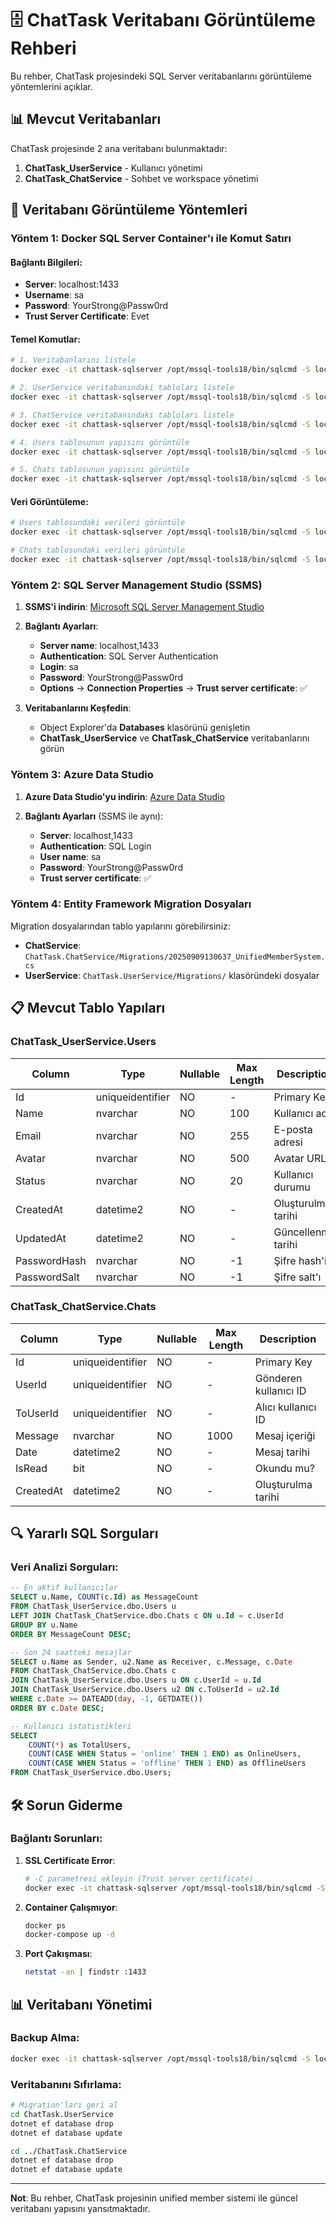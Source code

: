 # 🗄️ ChatTask Veritabanı Görüntüleme Rehberi

Bu rehber, ChatTask projesindeki SQL Server veritabanlarını görüntüleme yöntemlerini açıklar.

## 📊 Mevcut Veritabanları

ChatTask projesinde 2 ana veritabanı bulunmaktadır:

1. **ChatTask_UserService** - Kullanıcı yönetimi
2. **ChatTask_ChatService** - Sohbet ve workspace yönetimi

## 🔧 Veritabanı Görüntüleme Yöntemleri

### **Yöntem 1: Docker SQL Server Container'ı ile Komut Satırı**

#### Bağlantı Bilgileri:

- **Server**: localhost:1433
- **Username**: sa
- **Password**: YourStrong@Passw0rd
- **Trust Server Certificate**: Evet

#### Temel Komutlar:

```bash
# 1. Veritabanlarını listele
docker exec -it chattask-sqlserver /opt/mssql-tools18/bin/sqlcmd -S localhost -U sa -P "YourStrong@Passw0rd" -C -Q "SELECT name FROM sys.databases"

# 2. UserService veritabanındaki tabloları listele
docker exec -it chattask-sqlserver /opt/mssql-tools18/bin/sqlcmd -S localhost -U sa -P "YourStrong@Passw0rd" -C -Q "USE ChatTask_UserService; SELECT TABLE_NAME FROM INFORMATION_SCHEMA.TABLES WHERE TABLE_TYPE = 'BASE TABLE'"

# 3. ChatService veritabanındaki tabloları listele
docker exec -it chattask-sqlserver /opt/mssql-tools18/bin/sqlcmd -S localhost -U sa -P "YourStrong@Passw0rd" -C -Q "USE ChatTask_ChatService; SELECT TABLE_NAME FROM INFORMATION_SCHEMA.TABLES WHERE TABLE_TYPE = 'BASE TABLE'"

# 4. Users tablosunun yapısını görüntüle
docker exec -it chattask-sqlserver /opt/mssql-tools18/bin/sqlcmd -S localhost -U sa -P "YourStrong@Passw0rd" -C -Q "USE ChatTask_UserService; SELECT COLUMN_NAME, DATA_TYPE, IS_NULLABLE, CHARACTER_MAXIMUM_LENGTH FROM INFORMATION_SCHEMA.COLUMNS WHERE TABLE_NAME = 'Users' ORDER BY ORDINAL_POSITION"

# 5. Chats tablosunun yapısını görüntüle
docker exec -it chattask-sqlserver /opt/mssql-tools18/bin/sqlcmd -S localhost -U sa -P "YourStrong@Passw0rd" -C -Q "USE ChatTask_ChatService; SELECT COLUMN_NAME, DATA_TYPE, IS_NULLABLE, CHARACTER_MAXIMUM_LENGTH FROM INFORMATION_SCHEMA.COLUMNS WHERE TABLE_NAME = 'Chats' ORDER BY ORDINAL_POSITION"
```

#### Veri Görüntüleme:

```bash
# Users tablosundaki verileri görüntüle
docker exec -it chattask-sqlserver /opt/mssql-tools18/bin/sqlcmd -S localhost -U sa -P "YourStrong@Passw0rd" -C -Q "USE ChatTask_UserService; SELECT Id, Name, Email, Status, CreatedAt FROM Users"

# Chats tablosundaki verileri görüntüle
docker exec -it chattask-sqlserver /opt/mssql-tools18/bin/sqlcmd -S localhost -U sa -P "YourStrong@Passw0rd" -C -Q "USE ChatTask_ChatService; SELECT Id, UserId, ToUserId, Message, Date, IsRead FROM Chats"
```

### **Yöntem 2: SQL Server Management Studio (SSMS)**

1. **SSMS'i indirin**: [Microsoft SQL Server Management Studio](https://docs.microsoft.com/en-us/sql/ssms/download-sql-server-management-studio-ssms)

2. **Bağlantı Ayarları**:

   - **Server name**: localhost,1433
   - **Authentication**: SQL Server Authentication
   - **Login**: sa
   - **Password**: YourStrong@Passw0rd
   - **Options** → **Connection Properties** → **Trust server certificate**: ✅

3. **Veritabanlarını Keşfedin**:
   - Object Explorer'da **Databases** klasörünü genişletin
   - **ChatTask_UserService** ve **ChatTask_ChatService** veritabanlarını görün

### **Yöntem 3: Azure Data Studio**

1. **Azure Data Studio'yu indirin**: [Azure Data Studio](https://docs.microsoft.com/en-us/sql/azure-data-studio/download-azure-data-studio)

2. **Bağlantı Ayarları** (SSMS ile aynı):
   - **Server**: localhost,1433
   - **Authentication**: SQL Login
   - **User name**: sa
   - **Password**: YourStrong@Passw0rd
   - **Trust server certificate**: ✅

### **Yöntem 4: Entity Framework Migration Dosyaları**

Migration dosyalarından tablo yapılarını görebilirsiniz:

- **ChatService**: `ChatTask.ChatService/Migrations/20250909130637_UnifiedMemberSystem.cs`
- **UserService**: `ChatTask.UserService/Migrations/` klasöründeki dosyalar

## 📋 Mevcut Tablo Yapıları

### **ChatTask_UserService.Users**

| Column       | Type             | Nullable | Max Length | Description        |
| ------------ | ---------------- | -------- | ---------- | ------------------ |
| Id           | uniqueidentifier | NO       | -          | Primary Key        |
| Name         | nvarchar         | NO       | 100        | Kullanıcı adı      |
| Email        | nvarchar         | NO       | 255        | E-posta adresi     |
| Avatar       | nvarchar         | NO       | 500        | Avatar URL         |
| Status       | nvarchar         | NO       | 20         | Kullanıcı durumu   |
| CreatedAt    | datetime2        | NO       | -          | Oluşturulma tarihi |
| UpdatedAt    | datetime2        | NO       | -          | Güncellenme tarihi |
| PasswordHash | nvarchar         | NO       | -1         | Şifre hash'i       |
| PasswordSalt | nvarchar         | NO       | -1         | Şifre salt'ı       |

### **ChatTask_ChatService.Chats**

| Column    | Type             | Nullable | Max Length | Description           |
| --------- | ---------------- | -------- | ---------- | --------------------- |
| Id        | uniqueidentifier | NO       | -          | Primary Key           |
| UserId    | uniqueidentifier | NO       | -          | Gönderen kullanıcı ID |
| ToUserId  | uniqueidentifier | NO       | -          | Alıcı kullanıcı ID    |
| Message   | nvarchar         | NO       | 1000       | Mesaj içeriği         |
| Date      | datetime2        | NO       | -          | Mesaj tarihi          |
| IsRead    | bit              | NO       | -          | Okundu mu?            |
| CreatedAt | datetime2        | NO       | -          | Oluşturulma tarihi    |

## 🔍 Yararlı SQL Sorguları

### **Veri Analizi Sorguları:**

```sql
-- En aktif kullanıcılar
SELECT u.Name, COUNT(c.Id) as MessageCount
FROM ChatTask_UserService.dbo.Users u
LEFT JOIN ChatTask_ChatService.dbo.Chats c ON u.Id = c.UserId
GROUP BY u.Name
ORDER BY MessageCount DESC;

-- Son 24 saatteki mesajlar
SELECT u.Name as Sender, u2.Name as Receiver, c.Message, c.Date
FROM ChatTask_ChatService.dbo.Chats c
JOIN ChatTask_UserService.dbo.Users u ON c.UserId = u.Id
JOIN ChatTask_UserService.dbo.Users u2 ON c.ToUserId = u2.Id
WHERE c.Date >= DATEADD(day, -1, GETDATE())
ORDER BY c.Date DESC;

-- Kullanıcı istatistikleri
SELECT
    COUNT(*) as TotalUsers,
    COUNT(CASE WHEN Status = 'online' THEN 1 END) as OnlineUsers,
    COUNT(CASE WHEN Status = 'offline' THEN 1 END) as OfflineUsers
FROM ChatTask_UserService.dbo.Users;
```

## 🛠️ Sorun Giderme

### **Bağlantı Sorunları:**

1. **SSL Certificate Error**:

   ```bash
   # -C parametresi ekleyin (Trust server certificate)
   docker exec -it chattask-sqlserver /opt/mssql-tools18/bin/sqlcmd -S localhost -U sa -P "YourStrong@Passw0rd" -C -Q "SELECT 1"
   ```

2. **Container Çalışmıyor**:

   ```bash
   docker ps
   docker-compose up -d
   ```

3. **Port Çakışması**:
   ```bash
   netstat -an | findstr :1433
   ```

## 📊 Veritabanı Yönetimi

### **Backup Alma:**

```bash
docker exec -it chattask-sqlserver /opt/mssql-tools18/bin/sqlcmd -S localhost -U sa -P "YourStrong@Passw0rd" -C -Q "BACKUP DATABASE ChatTask_UserService TO DISK = '/var/opt/mssql/backup/UserService.bak'"
```

### **Veritabanını Sıfırlama:**

```bash
# Migration'ları geri al
cd ChatTask.UserService
dotnet ef database drop
dotnet ef database update

cd ../ChatTask.ChatService
dotnet ef database drop
dotnet ef database update
```

---

**Not**: Bu rehber, ChatTask projesinin unified member sistemi ile güncel veritabanı yapısını yansıtmaktadır.
